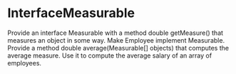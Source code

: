 # InterfaceMeasurable
Provide an interface Measurable with a method double getMeasure() that measures an object in some way. Make Employee implement Measurable. Provide a method double average(Measurable[] objects) that computes the average measure. Use it to compute the average salary of an array of employees.
